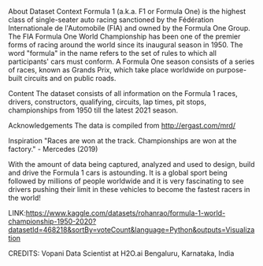 About Dataset
Context
Formula 1 (a.k.a. F1 or Formula One) is the highest class of single-seater auto racing sanctioned by the Fédération Internationale de l'Automobile (FIA) and owned by the Formula One Group. The FIA Formula One World Championship has been one of the premier forms of racing around the world since its inaugural season in 1950. The word "formula" in the name refers to the set of rules to which all participants' cars must conform. A Formula One season consists of a series of races, known as Grands Prix, which take place worldwide on purpose-built circuits and on public roads.

Content
The dataset consists of all information on the Formula 1 races, drivers, constructors, qualifying, circuits, lap times, pit stops, championships from 1950 till the latest 2021 season.

Acknowledgements
The data is compiled from http://ergast.com/mrd/

Inspiration
"Races are won at the track. Championships are won at the factory." - Mercedes (2019)

With the amount of data being captured, analyzed and used to design, build and drive the Formula 1 cars is astounding. It is a global sport being followed by millions of people worldwide and it is very fascinating to see drivers pushing their limit in these vehicles to become the fastest racers in the world!

LINK:https://www.kaggle.com/datasets/rohanrao/formula-1-world-championship-1950-2020?datasetId=468218&sortBy=voteCount&language=Python&outputs=Visualization

CREDITS: 
Vopani
Data Scientist at H2O.ai
Bengaluru, Karnataka, India
